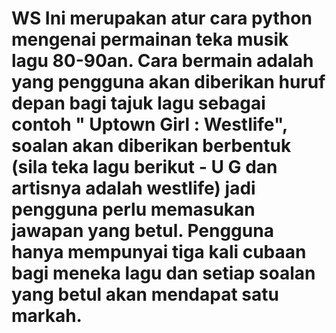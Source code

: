 # WS Ini merupakan atur cara python mengenai permainan teka musik lagu 80-90an. Cara bermain adalah yang pengguna akan diberikan huruf depan bagi tajuk lagu sebagai contoh " Uptown Girl : Westlife", soalan akan diberikan berbentuk (sila teka lagu berikut - U G dan artisnya adalah westlife) jadi pengguna perlu memasukan jawapan yang betul. Pengguna hanya mempunyai tiga kali cubaan bagi meneka lagu dan setiap soalan yang betul akan mendapat satu markah. 

